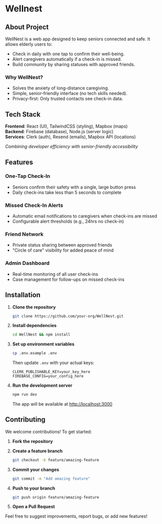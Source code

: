 # Wellnest
## About Project
WellNest is a web app designed to keep seniors connected and safe. It allows elderly users to:
- Check in daily with one tap to confirm their well-being.
- Alert caregivers automatically if a check-in is missed.
- Build community by sharing statuses with approved friends.
### Why WellNest?
- Solves the anxiety of long-distance caregiving.
- Simple, senior-friendly interface (no tech skills needed).
- Privacy-first: Only trusted contacts see check-in data.

## Tech Stack

**Frontend**: React (UI), TailwindCSS (styling), Mapbox (maps)  
**Backend**: Firebase (database), Node.js (server logic)  
**Services**: Clerk (auth), Resend (emails), Mapbox API (locations)  

*Combining developer efficiency with senior-friendly accessibility*

## Features

### One-Tap Check-In
- Seniors confirm their safety with a single, large button press
- Daily check-ins take less than 5 seconds to complete

### Missed Check-In Alerts
- Automatic email notifications to caregivers when check-ins are missed
- Configurable alert thresholds (e.g., 24hrs no check-in)

### Friend Network
- Private status sharing between approved friends
- "Circle of care" visibility for added peace of mind

### Admin Dashboard
- Real-time monitoring of all user check-ins
- Case management for follow-ups on missed check-ins

## Installation

1. **Clone the repository**  
   ```bash
   git clone https://github.com/your-org/WellNest.git
   ```

2. **Install dependencies**  
   ```bash
   cd WellNest && npm install
   ```

3. **Set up environment variables**  
   ```bash
   cp .env.example .env
   ```

   Then update `.env` with your actual keys:  
   ```env
   CLERK_PUBLISHABLE_KEY=your_key_here  
   FIREBASE_CONFIG=your_config_here
   ```

4. **Run the development server**  
   ```bash
   npm run dev
   ```

   The app will be available at [http://localhost:3000](http://localhost:3000)

## Contributing

We welcome contributions! To get started:

1. **Fork the repository**

2. **Create a feature branch**  
   ```bash
   git checkout -b feature/amazing-feature
   ```

3. **Commit your changes**  
   ```bash
   git commit -m "Add amazing feature"
   ```

4. **Push to your branch**  
   ```bash
   git push origin feature/amazing-feature
   ```

5. **Open a Pull Request**

Feel free to suggest improvements, report bugs, or add new features!

